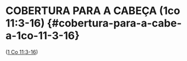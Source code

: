 # COBERTURA PARA A CABEÇA (1co 11:3-16) {#cobertura-para-a-cabe-a-1co-11-3-16}

([1 Co 11:3-16](http://bibliaonline.com.br/acf/1co/11/3-16))